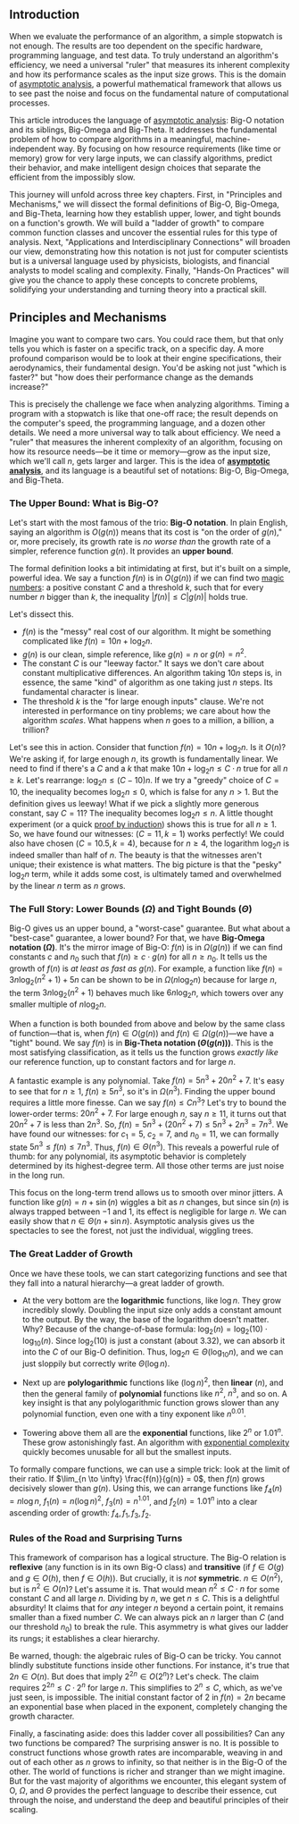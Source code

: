 ## Introduction
When we evaluate the performance of an algorithm, a simple stopwatch is not enough. The results are too dependent on the specific hardware, programming language, and test data. To truly understand an algorithm's efficiency, we need a universal "ruler" that measures its inherent complexity and how its performance scales as the input size grows. This is the domain of [asymptotic analysis](@article_id:159922), a powerful mathematical framework that allows us to see past the noise and focus on the fundamental nature of computational processes.

This article introduces the language of [asymptotic analysis](@article_id:159922): Big-O notation and its siblings, Big-Omega and Big-Theta. It addresses the fundamental problem of how to compare algorithms in a meaningful, machine-independent way. By focusing on how resource requirements (like time or memory) grow for very large inputs, we can classify algorithms, predict their behavior, and make intelligent design choices that separate the efficient from the impossibly slow.

This journey will unfold across three key chapters. First, in "Principles and Mechanisms," we will dissect the formal definitions of Big-O, Big-Omega, and Big-Theta, learning how they establish upper, lower, and tight bounds on a function's growth. We will build a "ladder of growth" to compare common function classes and uncover the essential rules for this type of analysis. Next, "Applications and Interdisciplinary Connections" will broaden our view, demonstrating how this notation is not just for computer scientists but is a universal language used by physicists, biologists, and financial analysts to model scaling and complexity. Finally, "Hands-On Practices" will give you the chance to apply these concepts to concrete problems, solidifying your understanding and turning theory into a practical skill.

## Principles and Mechanisms

Imagine you want to compare two cars. You could race them, but that only tells you which is faster on a specific track, on a specific day. A more profound comparison would be to look at their engine specifications, their aerodynamics, their fundamental design. You'd be asking not just "which is faster?" but "how does their performance change as the demands increase?"

This is precisely the challenge we face when analyzing algorithms. Timing a program with a stopwatch is like that one-off race; the result depends on the computer's speed, the programming language, and a dozen other details. We need a more universal way to talk about efficiency. We need a "ruler" that measures the inherent complexity of an algorithm, focusing on how its resource needs—be it time or memory—grow as the input size, which we'll call $n$, gets larger and larger. This is the idea of **[asymptotic analysis](@article_id:159922)**, and its language is a beautiful set of notations: Big-O, Big-Omega, and Big-Theta.

### The Upper Bound: What is Big-O?

Let's start with the most famous of the trio: **Big-O notation**. In plain English, saying an algorithm is $O(g(n))$ means that its cost is "on the order of $g(n)$," or, more precisely, its growth rate is *no worse than* the growth rate of a simpler, reference function $g(n)$. It provides an **upper bound**.

The formal definition looks a bit intimidating at first, but it's built on a simple, powerful idea. We say a function $f(n)$ is in $O(g(n))$ if we can find two [magic numbers](@article_id:153757): a positive constant $C$ and a threshold $k$, such that for every number $n$ bigger than $k$, the inequality $|f(n)| \le C|g(n)|$ holds true.

Let's dissect this.
- $f(n)$ is the "messy" real cost of our algorithm. It might be something complicated like $f(n) = 10n + \log_2 n$.
- $g(n)$ is our clean, simple reference, like $g(n)=n$ or $g(n)=n^2$.
- The constant $C$ is our "leeway factor." It says we don't care about constant multiplicative differences. An algorithm taking $10n$ steps is, in essence, the same "kind" of algorithm as one taking just $n$ steps. Its fundamental character is linear.
- The threshold $k$ is the "for large enough inputs" clause. We're not interested in performance on tiny problems; we care about how the algorithm *scales*. What happens when $n$ goes to a million, a billion, a trillion?

Let's see this in action. Consider that function $f(n) = 10n + \log_2 n$. Is it $O(n)$? We're asking if, for large enough $n$, its growth is fundamentally linear. We need to find if there's a $C$ and a $k$ that make $10n + \log_2 n \le C \cdot n$ true for all $n \ge k$.
Let's rearrange: $\log_2 n \le (C-10)n$.
If we try a "greedy" choice of $C=10$, the inequality becomes $\log_2 n \le 0$, which is false for any $n>1$. But the definition gives us leeway! What if we pick a slightly more generous constant, say $C=11$? The inequality becomes $\log_2 n \le n$. A little thought experiment (or a quick [proof by induction](@article_id:138050)) shows this is true for all $n \ge 1$. So, we have found our witnesses: $(C=11, k=1)$ works perfectly! We could also have chosen $(C=10.5, k=4)$, because for $n \ge 4$, the logarithm $\log_2 n$ is indeed smaller than half of $n$. The beauty is that the witnesses aren't unique; their existence is what matters. The big picture is that the "pesky" $\log_2 n$ term, while it adds some cost, is ultimately tamed and overwhelmed by the linear $n$ term as $n$ grows.

### The Full Story: Lower Bounds ($\Omega$) and Tight Bounds ($\Theta$)

Big-O gives us an upper bound, a "worst-case" guarantee. But what about a "best-case" guarantee, a lower bound? For that, we have **Big-Omega notation ($\Omega$)**. It's the mirror image of Big-O: $f(n)$ is in $\Omega(g(n))$ if we can find constants $c$ and $n_0$ such that $f(n) \ge c \cdot g(n)$ for all $n \ge n_0$. It tells us the growth of $f(n)$ is *at least as fast as* $g(n)$. For example, a function like $f(n) = 3n \log_2(n^2+1) + 5n$ can be shown to be in $\Omega(n \log_2 n)$ because for large $n$, the term $3n \log_2(n^2+1)$ behaves much like $6n \log_2 n$, which towers over any smaller multiple of $n \log_2 n$.

When a function is both bounded from above and below by the same class of function—that is, when $f(n) \in O(g(n))$ and $f(n) \in \Omega(g(n))$—we have a "tight" bound. We say $f(n)$ is in **Big-Theta notation ($\Theta(g(n))$)**. This is the most satisfying classification, as it tells us the function grows *exactly like* our reference function, up to constant factors and for large $n$.

A fantastic example is any polynomial. Take $f(n) = 5n^3 + 20n^2 + 7$. It's easy to see that for $n \ge 1$, $f(n) \ge 5n^3$, so it's in $\Omega(n^3)$. Finding the upper bound requires a little more finesse. Can we say $f(n) \le C n^3$? Let's try to bound the lower-order terms: $20n^2 + 7$. For large enough $n$, say $n \ge 11$, it turns out that $20n^2+7$ is less than $2n^3$. So, $f(n) = 5n^3 + (20n^2+7) \le 5n^3 + 2n^3 = 7n^3$. We have found our witnesses: for $c_1=5$, $c_2=7$, and $n_0=11$, we can formally state $5n^3 \le f(n) \le 7n^3$. Thus, $f(n) \in \Theta(n^3)$. This reveals a powerful rule of thumb: for any polynomial, its asymptotic behavior is completely determined by its highest-degree term. All those other terms are just noise in the long run.

This focus on the long-term trend allows us to smooth over minor jitters. A function like $g(n) = n + \sin(n)$ wiggles a bit as $n$ changes, but since $\sin(n)$ is always trapped between $-1$ and $1$, its effect is negligible for large $n$. We can easily show that $n \in \Theta(n+\sin n)$. Asymptotic analysis gives us the spectacles to see the forest, not just the individual, wiggling trees.

### The Great Ladder of Growth

Once we have these tools, we can start categorizing functions and see that they fall into a natural hierarchy—a great ladder of growth.

- At the very bottom are the **logarithmic** functions, like $\log n$. They grow incredibly slowly. Doubling the input size only adds a constant amount to the output. By the way, the base of the logarithm doesn't matter. Why? Because of the change-of-base formula: $\log_2(n) = \log_2(10) \cdot \log_{10}(n)$. Since $\log_2(10)$ is just a constant (about 3.32), we can absorb it into the $C$ of our Big-O definition. Thus, $\log_2 n \in \Theta(\log_{10} n)$, and we can just sloppily but correctly write $\Theta(\log n)$.

- Next up are **polylogarithmic** functions like $(\log n)^2$, then **linear** ($n$), and then the general family of **polynomial** functions like $n^2$, $n^3$, and so on. A key insight is that any polylogarithmic function grows slower than any polynomial function, even one with a tiny exponent like $n^{0.01}$.

- Towering above them all are the **exponential** functions, like $2^n$ or $1.01^n$. These grow astonishingly fast. An algorithm with [exponential complexity](@article_id:270034) quickly becomes unusable for all but the smallest inputs.

To formally compare functions, we can use a simple trick: look at the limit of their ratio. If $\lim_{n \to \infty} \frac{f(n)}{g(n)} = 0$, then $f(n)$ grows decisively slower than $g(n)$. Using this, we can arrange functions like $f_4(n) = n \log n$, $f_1(n) = n (\log n)^2$, $f_3(n) = n^{1.01}$, and $f_2(n) = 1.01^n$ into a clear ascending order of growth: $f_4, f_1, f_3, f_2$.

### Rules of the Road and Surprising Turns

This framework of comparison has a logical structure. The Big-O relation is **reflexive** (any function is in its own Big-O class) and **transitive** (if $f \in O(g)$ and $g \in O(h)$, then $f \in O(h)$). But crucially, it is *not* **symmetric**. $n \in O(n^2)$, but is $n^2 \in O(n)$? Let's assume it is. That would mean $n^2 \le C \cdot n$ for some constant $C$ and all large $n$. Dividing by $n$, we get $n \le C$. This is a delightful absurdity! It claims that for *any* integer $n$ beyond a certain point, it remains smaller than a fixed number $C$. We can always pick an $n$ larger than $C$ (and our threshold $n_0$) to break the rule. This asymmetry is what gives our ladder its rungs; it establishes a clear hierarchy.

Be warned, though: the algebraic rules of Big-O can be tricky. You cannot blindly substitute functions inside other functions. For instance, it's true that $2n \in O(n)$. But does that imply $2^{2n} \in O(2^n)$? Let's check. The claim requires $2^{2n} \le C \cdot 2^n$ for large $n$. This simplifies to $2^n \le C$, which, as we've just seen, is impossible. The initial constant factor of 2 in $f(n)=2n$ became an exponential base when placed in the exponent, completely changing the growth character.

Finally, a fascinating aside: does this ladder cover all possibilities? Can any two functions be compared? The surprising answer is no. It is possible to construct functions whose growth rates are incomparable, weaving in and out of each other as $n$ grows to infinity, so that neither is in the Big-O of the other. The world of functions is richer and stranger than we might imagine. But for the vast majority of algorithms we encounter, this elegant system of O, $\Omega$, and $\Theta$ provides the perfect language to describe their essence, cut through the noise, and understand the deep and beautiful principles of their scaling.